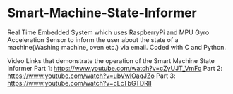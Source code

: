 # Smart-Machine-State-Informer
Real Time Embedded System which uses RaspberryPi and MPU Gyro Acceleration Sensor to inform the user about the state of a machine(Washing machine, oven etc.) via email. Coded with C and Python.

Video Links that demonstrate the operation of the Smart Machine State Informer 
Part 1: https://www.youtube.com/watch?v=cZyUJT_VmFo
Part 2: https://www.youtube.com/watch?v=ubVwlOaqJZo
Part 3: https://www.youtube.com/watch?v=cLcTbGTDRII


